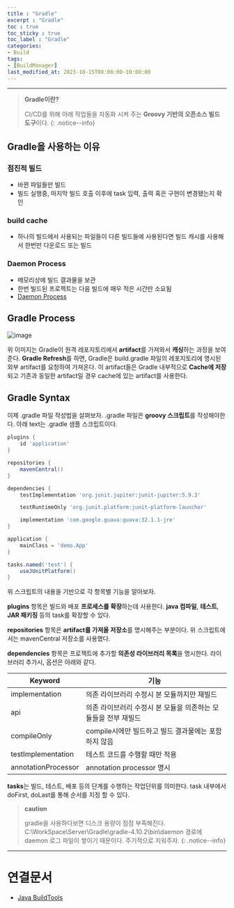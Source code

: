 ```yaml
---
title : "Gradle"
excerpt : "Gradle"
toc : true
toc_sticky : true
toc_label : "Gradle"
categories:
- Build
tags:
- [BuildManager]
last_modified_at: 2023-10-15T08:00:00-10:00:00
---
```

  
---
  
> **Gradle이란?**  
>
> CI/CD를 위해 아래 작업들을 자동화 시켜 주는 **Groovy 기반의 오픈소스 빌드 도구**이다. 
{: .notice--info}  
  
## Gradle을 사용하는 이유
  
### 점진적 빌드
- 바뀐 파일들만 빌드
- 빌드 실행중, 마지막 빌드 호출 이후에 task 입력, 출력 혹은 구현이 변경됐는지 확인
  
### build cache
- 하나의 빌드에서 사용되는 파일들이 다른 빌드들에 사용된다면 빌드 캐시를 사용해서 한번만 다운로드 또는 빌드
  
### Daemon Process
- 메모리상에 빌드 결과물을 보관
- 한번 빌드된 프로젝트는 다음 빌드에 매우 적은 시간만 소요됨
- [Daemon Process](../../servercommon/servercommon-Daemon-Process)
  
## Gradle Process
  
![image](../../assets/images/GradleProcess.png)

 위 이미지는 Gradle이 원격 레포지토리에서 **artifact**를 가져와서 **캐싱**하는 과정을 보여준다. **Gradle Refresh**를 하면, Gradle은 build.gradle 파일의 레포지토리에 명시된 외부 artifact를 요청하여 가져온다. 이 artifact들은 Gradle 내부적으로 **Cache에 저장**되고 기존과 동일한 artifact일 경우 cache에 있는 artifact를 사용한다. 
  
## Gradle Syntax
 이제 .gradle 파일 작성법을 살펴보자. .gradle 파일은 **groovy 스크립트**를 작성해야한다. 아래 text는 .gradle 샘플 스크립트이다.
  
```groovy
plugins {
    id 'application' 
}

repositories {
    mavenCentral() 
}

dependencies {
    testImplementation 'org.junit.jupiter:junit-jupiter:5.9.3' 

    testRuntimeOnly 'org.junit.platform:junit-platform-launcher'

    implementation 'com.google.guava:guava:32.1.1-jre' 
}

application {
    mainClass = 'demo.App' 
}

tasks.named('test') {
    useJUnitPlatform() 
}
```

 위 스크립트의 내용을 기반으로 각 항목별 기능을 알아보자. 

 **plugins** 항목은 빌드와 배포 **프로세스를 확장**하는데 사용한다. **java 컴파일**, **테스트**, **JAR 패키징** 등의 task를 확장할 수 있다.

 **repositories** 항목은 **artifact를 가져올 저장소**를 명시해주는 부분이다. 위 스크립트에서는 mavenCentral 저장소를 사용했다. 

 **dependencies** 항목은 프로젝트에 추가할 **의존성 라이브러리 목록**을 명시한다. 라이브러리 추가시, 옵션은 아래와 같다.

| Keyword             | 기능                                  |
| ------------------- | ----------------------------------- |
| implementation      | 의존 라이브러리 수정시 본 모듈까지만 재빌드            |
| api                 | 의존 라이브러리 수정시 본 모듈을 의존하는 모듈들을 전부 재빌드 |
| compileOnly         | compile시에만 빌드하고 빌드 결과물에는 포함하지 않음    |
| testImplementation  | 테스트 코드를 수행할 때만 적용                   |
| annotationProcessor | annotation processor 명시             |

 **tasks**는 빌드, 테스트, 배포 등의 단계를 수행하는 작업단위를 의미한다. task 내부에서 doFirst, doLast를 통해 순서를 지정 할 수 있다.

> **caution**
>
> gradle을 사용하다보면 디스크 용량이 점점 부족해진다. C:\WorkSpace\Server\Gradle\gradle-4.10.2\bin\daemon 경로에 daemon 로그 파일이 쌓이기 때문이다. 주기적으로 지워주자. 
{: .notice--info}  

---
  
# 연결문서
- [Java BuildTools](../../build/build-Java-BuildTools)